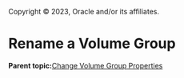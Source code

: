 Copyright © 2023, Oracle and/or its affiliates.

# Rename a Volume Group

**Parent topic:**[Change Volume Group Properties](../topics/cockpit-volgroups.md)

